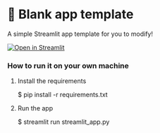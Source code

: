 # 🎈 Blank app template

A simple Streamlit app template for you to modify!

[![Open in Streamlit](https://static.streamlit.io/badges/streamlit_badge_black_white.svg)](https://blank-app-template.streamlit.app/)

### How to run it on your own machine


1. Install the requirements


   $ pip install -r requirements.txt

2. Run the app

   $ streamlit run streamlit_app.py
   
